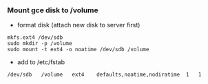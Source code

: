 ### Mount gce disk to /volume

* format disk (attach new disk to server first)

```
mkfs.ext4 /dev/sdb
sudo mkdir -p /volume
sudo mount -t ext4 -o noatime /dev/sdb /volume
```

* add to /etc/fstab

```
/dev/sdb   /volume   ext4    defaults,noatime,nodiratime  1   1
```